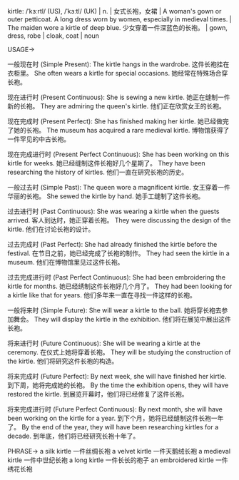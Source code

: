 kirtle: /ˈkɜːrtl/ (US), /ˈkɜːtl/ (UK) | n. | 女式长袍，女裙 | A woman's gown or outer petticoat.  A long dress worn by women, especially in medieval times. | The maiden wore a kirtle of deep blue. 少女穿着一件深蓝色的长袍。 |  gown, dress, robe | cloak, coat | noun

USAGE->

一般现在时 (Simple Present):
The kirtle hangs in the wardrobe.  这件长袍挂在衣柜里。
She often wears a kirtle for special occasions. 她经常在特殊场合穿长袍。


现在进行时 (Present Continuous):
She is sewing a new kirtle. 她正在缝制一件新的长袍。
They are admiring the queen's kirtle. 他们正在欣赏女王的长袍。


现在完成时 (Present Perfect):
She has finished making her kirtle. 她已经做完了她的长袍。
The museum has acquired a rare medieval kirtle. 博物馆获得了一件罕见的中古长袍。


现在完成进行时 (Present Perfect Continuous):
She has been working on this kirtle for weeks. 她已经缝制这件长袍好几个星期了。
They have been researching the history of kirtles. 他们一直在研究长袍的历史。


一般过去时 (Simple Past):
The queen wore a magnificent kirtle. 女王穿着一件华丽的长袍。
She sewed the kirtle by hand. 她手工缝制了这件长袍。


过去进行时 (Past Continuous):
She was wearing a kirtle when the guests arrived. 客人到达时，她正穿着长袍。
They were discussing the design of the kirtle. 他们在讨论长袍的设计。


过去完成时 (Past Perfect):
She had already finished the kirtle before the festival. 在节日之前，她已经完成了长袍的制作。
They had seen the kirtle in a museum. 他们在博物馆里见过这件长袍。


过去完成进行时 (Past Perfect Continuous):
She had been embroidering the kirtle for months. 她已经绣制这件长袍好几个月了。
They had been looking for a kirtle like that for years. 他们多年来一直在寻找一件这样的长袍。


一般将来时 (Simple Future):
She will wear a kirtle to the ball. 她将穿长袍去参加舞会。
They will display the kirtle in the exhibition. 他们将在展览中展出这件长袍。


将来进行时 (Future Continuous):
She will be wearing a kirtle at the ceremony.  在仪式上她将穿着长袍。
They will be studying the construction of the kirtle. 他们将研究这件长袍的构造。


将来完成时 (Future Perfect):
By next week, she will have finished her kirtle. 到下周，她将完成她的长袍。
By the time the exhibition opens, they will have restored the kirtle. 到展览开幕时，他们将已经修复了这件长袍。


将来完成进行时 (Future Perfect Continuous):
By next month, she will have been working on the kirtle for a year. 到下个月，她将已经缝制这件长袍一年了。
By the end of the year, they will have been researching kirtles for a decade. 到年底，他们将已经研究长袍十年了。


PHRASE->
a silk kirtle  一件丝绸长袍
a velvet kirtle  一件天鹅绒长袍
a medieval kirtle  一件中世纪长袍
a long kirtle  一件长长的袍子
an embroidered kirtle  一件绣花长袍
